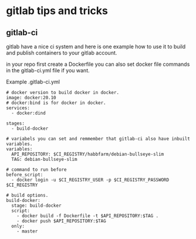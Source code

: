 # gitlab tips and tricks 




## gitlab-ci

gitlab have a nice ci system and here is one example how to use it to 
build and publish containers to your gitlab account.

in your repo first create a Dockerfile you can also set docker file commands in the gitlab-ci.yml file
if you want. 




Example .gitlab-ci.yml

```
# docker version to build docker in docker.
image: docker:20.10
# docker:bind is for docker in docker.
services:
  - docker:dind

stages:
  - build-docker
  
# variabels you can set and remmember that gitlab-ci also have inbuilt variables.
variables:
  API_REPOSITORY: $CI_REGISTRY/habbfarm/debian-bullseye-slim
  TAG: debian-bullseye-slim

# command to run before 
before_script:
  - docker login -u $CI_REGISTRY_USER -p $CI_REGISTRY_PASSWORD $CI_REGISTRY

# build options.
build-docker:
  stage: build-docker
  script:
    - docker build -f Dockerfile -t $API_REPOSITORY:$TAG .
    - docker push $API_REPOSITORY:$TAG
  only:
    - master

```
